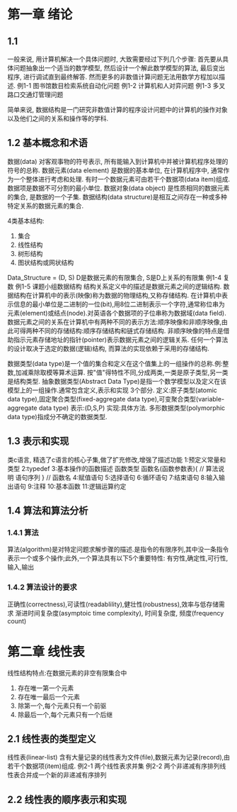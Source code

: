 # 第一章 绪论
## 1.1
一般来说, 用计算机解决一个具体问题时, 大致需要经过下列几个步骤: 首先要从具体问题抽象出一个适当的数学模型, 然后设计一个解此数学模型的算法, 最后变出程序, 进行调试直到最终解答. 然而更多的非数值计算问题无法用数学方程加以描述.
例1-1 图书馆数目检索系统自动化问题
例1-2 计算机和人对弈问题
例1-3 多叉路口交通灯管理问题

简单来说, 数据结构是一门研究非数值计算的程序设计问题中的计算机的操作对象以及他们之间的关系和操作等的学科.
## 1.2 基本概念和术语
数据(data) 对客观事物的符号表示, 所有能输入到计算机中并被计算机程序处理的符号的总称.
数据元素(data element) 是数据的基本单位, 在计算机程序中, 通常作为一个整体进行考虑和处理. 有时一个数据元素可由若干个数据项(data item)组成. 数据项是数据不可分割的最小单位.
数据对象(data object) 是性质相同的数据元素的集合, 是数据的一个子集.
数据结构(data structure)是相互之间存在一种或多种特定关系的数据元素的集合.

4类基本结构:
1. 集合
2. 线性结构
3. 树形结构
4. 图状结构或网状结构

Data_Structure = (D, S)
D是数据元素的有限集合, S是D上关系的有限集
例1-4 复数
例1-5 课题小组数据结构
结构关系定义中的描述是数据元素之间的逻辑结构. 数据结构在计算机中的表示(映像)称为数据的物理结构,又称存储结构.
在计算机中表示信息的最小单位是二进制的一位(bit),用8位二进制表示一个字符,通常称位串为元素(element)或结点(node).对英语各个数据项的子位串称为数据域(data field).
数据元素之间的关系在计算机中有两种不同的表示方法:顺序映像和非顺序映像,由此可得两种不同的存储结构:顺序存储结构和链式存储结构.
非顺序映像的特点是借助指示元素存储地址的指针(pointer)表示数据元素之间的逻辑关系.
任何一个算法的设计取决于选定的数据(逻辑)结构, 而算法的实现依赖于采用的存储结构.

数据类型(data type)是一个值的集合和定义在这个值集上的一组操作的总称.例:整数,加减乘除取模等算术运算.
按"值"得特性不同,分成两类,一类是原子类型,另一类是结构类型.
抽象数据类型(Abstract Data Type)是指一个数学模型以及定义在该模型上的一组操作.通常包含定义,表示和实现 3个部分.
定义:原子类型(atomic data type),固定聚合类型(fixed-aggregate data type),可变聚合类型(variable-aggregate data type)
表示:(D,S,P)
实现:具体方法.
多形数据类型(polymorphic data type)指成分不确定的数据类型.
## 1.3 表示和实现
类c语言, 精选了c语言的核心子集,做了扩充修改,增强了描述功能
1:预定义常量和类型
2:typedef
3:基本操作的函数描述
函数类型 函数名(函数参数表){
    // 算法说明
    语句序列
} // 函数名
4:赋值语句
5:选择语句
6:循环语句
7:结束语句
8:输入输出语句
9:注释
10:基本函数
11:逻辑运算约定

## 1.4 算法和算法分析
### 1.4.1 算法
算法(algorithm)是对特定问题求解步骤的描述.是指令的有限序列,其中没一条指令表示一个或多个操作;此外,一个算法具有以下5个重要特性:
有穷性,确定性,可行性,输入,输出

### 1.4.2 算法设计的要求
正确性(correctness),可读性(readablility),健壮性(robustness),效率与低存储需求
渐进时间复杂度(asymptoic time complexity), 时间复杂度, 频度(frequency count)

# 第二章 线性表
线性结构特点:在数据元素的非空有限集合中
1. 存在唯一第一个元素
2. 存在唯一最后一个元素
3. 除第一个,每个元素只有一个前驱
4. 除最后一个,每个元素只有一个后继

## 2.1 线性表的类型定义
线性表(linear-list)
含有大量记录的线性表为文件(file),数据元素为记录(record),由若干个数据项(item)组成.
例2-1 两个线性表求并集
例2-2 两个非递减有序排列线性表合并成一个新的非递减有序排列

## 2.2 线性表的顺序表示和实现
